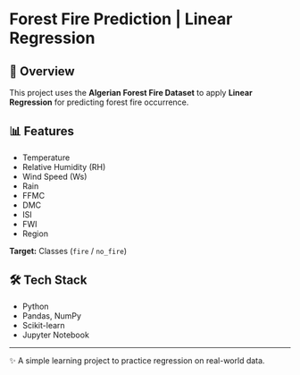 # Forest Fire Prediction | Linear Regression

## 📌 Overview
This project uses the **Algerian Forest Fire Dataset** to apply **Linear Regression** for predicting forest fire occurrence.

## 📊 Features
- Temperature  
- Relative Humidity (RH)  
- Wind Speed (Ws)  
- Rain  
- FFMC  
- DMC  
- ISI  
- FWI  
- Region  

**Target:** Classes (`fire` / `no_fire`)

## 🛠️ Tech Stack
- Python  
- Pandas, NumPy  
- Scikit-learn  
- Jupyter Notebook  

---
✨ A simple learning project to practice regression on real-world data.
